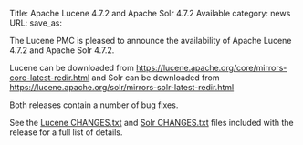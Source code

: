 Title: Apache Lucene 4.7.2 and Apache Solr 4.7.2 Available
category: news
URL: 
save_as: 

The Lucene PMC is pleased to announce the availability
of Apache Lucene 4.7.2 and Apache Solr 4.7.2.

Lucene can be downloaded from <https://lucene.apache.org/core/mirrors-core-latest-redir.html>
and Solr can be downloaded from <https://lucene.apache.org/solr/mirrors-solr-latest-redir.html>

Both releases contain a number of bug fixes.

See the [Lucene CHANGES.txt](/core/4_7_2/changes/Changes.html) and
[Solr CHANGES.txt](/solr/4_7_2/changes/Changes.html) files included
with the release for a full list of details.

